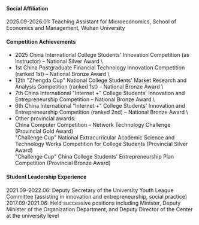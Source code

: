 


#### Social Affiliation
2025.09-2026.01: Teaching Assistant for Microeconomics, School of Economics and Management, Wuhan University 

#### Competition Achievements

- 2025 China International College Students' Innovation Competition (as Instructor) – National Silver Award \
- 1st China Postgraduate Financial Technology Innovation Competition (ranked 1st) – National Bronze Award \
- 12th "Zhengda Cup" National College Students' Market Research and Analysis Competition (ranked 1st) – National Bronze Award \
- 7th China International "Internet +" College Students' Innovation and Entrepreneurship Competition – National Bronze Award \
- 6th China International "Internet +" College Students' Innovation and Entrepreneurship Competition (ranked 2nd) – National Bronze Award \
- Other provincial awards: \
China Computer Competition – Network Technology Challenge (Provincial Gold Award) \
"Challenge Cup" National Extracurricular Academic Science and Technology Works Competition for College Students (Provincial Silver Award) \
"Challenge Cup" China College Students' Entrepreneurship Plan Competition (Provincial Bronze Award) 

#### Student Leadership Experience

2021.09-2022.06: Deputy Secretary of the University Youth League Committee (assisting in innovation and entrepreneurship, social practice) \
2017.09-2021.06: Held successive positions including Minister, Deputy Minister of the Organization Department, and Deputy Director of the Center at the university level